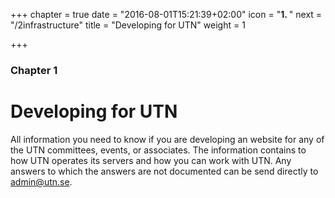 +++
chapter = true
date = "2016-08-01T15:21:39+02:00"
icon = "<b>1. </b>"
next = "/2infrastructure"
title = "Developing for UTN"
weight = 1

+++

### Chapter 1

# Developing for UTN

All information you need to know if you are developing an website for any of the
UTN committees, events, or associates. The information contains to how UTN
operates its servers and how you can work with UTN. Any answers to which the
answers are not documented can be send directly to
[admin@utn.se](mailto:admin@utn.se).
